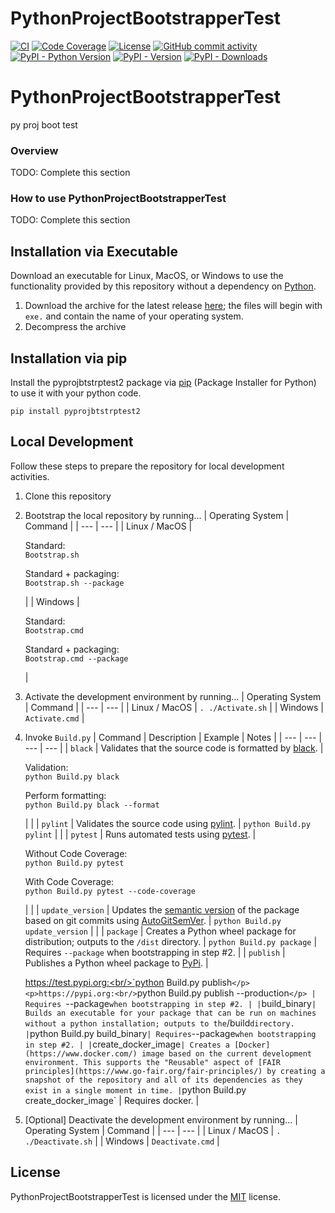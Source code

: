 # PythonProjectBootstrapperTest

[![CI](https://github.com/varun646/PythonProjectBootstrapperTest/actions/workflows/standard.yaml/badge.svg?event=push)](https://github.com/varun646/PythonProjectBootstrapperTest/actions/workflows/standard.yaml)
[![Code Coverage](https://img.shields.io/endpoint?url=https://gist.githubusercontent.com/varun646/7e06eb4c2052ef851ef33cb95226f16c/raw/PythonProjectBootstrapperTest_coverage.json)](https://github.com/varun646/PythonProjectBootstrapperTest/actions)
[![License](https://img.shields.io/github/license/varun646/PythonProjectBootstrapperTest?color=dark-green)](https://github.com/varun646/PythonProjectBootstrapperTest/blob/master/LICENSE.txt)
[![GitHub commit activity](https://img.shields.io/github/commit-activity/y/varun646/PythonProjectBootstrapperTest?color=dark-green)](https://github.com/varun646/PythonProjectBootstrapperTest/commits/main/)
[![PyPI - Python Version](https://img.shields.io/pypi/pyversions/pyprojbtstrptest2?color=dark-green)](https://pypi.org/project/pyprojbtstrptest2/)
[![PyPI - Version](https://img.shields.io/pypi/v/pyprojbtstrptest2?color=dark-green)](https://pypi.org/project/pyprojbtstrptest2/)
[![PyPI - Downloads](https://img.shields.io/pypi/dm/pyprojbtstrptest2)](https://pypistats.org/packages/pyprojbtstrptest2)

# PythonProjectBootstrapperTest
py proj boot test

### Overview

TODO: Complete this section

### How to use PythonProjectBootstrapperTest

TODO: Complete this section

## Installation via Executable

Download an executable for Linux, MacOS, or Windows to use the functionality provided by this repository without a dependency on [Python](https://www.python.org).

1. Download the archive for the latest release [here](https://github.com/varun646/PythonProjectBootstrapperTest/releases/latest); the files will begin with `exe.` and contain the name of your operating system.
2. Decompress the archive

## Installation via pip

Install the pyprojbtstrptest2 package via [pip](https://pip.pypa.io/en/stable/) (Package Installer for Python) to use it with your python code.

`pip install pyprojbtstrptest2`

## Local Development

Follow these steps to prepare the repository for local development activities.

1) Clone this repository
2) Bootstrap the local repository by running...
    | Operating System | Command |
    | --- | --- |
    | Linux / MacOS | <p>Standard:<br/>`Bootstrap.sh`</p><p>Standard + packaging:<br/>`Bootstrap.sh --package`</p> |
    | Windows | <p>Standard:<br/>`Bootstrap.cmd`</p><p>Standard + packaging:<br/>`Bootstrap.cmd --package`</p> |
3) Activate the development environment by running...
    | Operating System | Command |
    | --- | --- |
    | Linux / MacOS | `. ./Activate.sh` |
    | Windows | `Activate.cmd` |
4) Invoke `Build.py`
    | Command | Description | Example | Notes |
    | --- | --- | --- | --- |
    | `black` | Validates that the source code is formatted by [black](https://github.com/psf/black). | <p>Validation:<br/>`python Build.py black`</p><p>Perform formatting:<br/>`python Build.py black --format`</p> | |
    | `pylint` | Validates the source code using [pylint](https://github.com/pylint-dev/pylint). | `python Build.py pylint` | |
    | `pytest` | Runs automated tests using [pytest](https://docs.pytest.org/). | <p>Without Code Coverage:<br/>`python Build.py pytest`</p><p>With Code Coverage:<br/>`python Build.py pytest --code-coverage`</p> | |
    | `update_version` | Updates the [semantic version](https://semver.org/) of the package based on git commits using [AutoGitSemVer](https://github.com/davidbrownell/AutoGitSemVer). | `python Build.py update_version` | |
    | `package` | Creates a Python wheel package for distribution; outputs to the `/dist` directory. | `python Build.py package` | Requires `--package` when bootstrapping in step #2. |
    | `publish` | Publishes a Python wheel package to [PyPi](https://pypi.org/). | <p>https://test.pypi.org:<br/>`python Build.py publish`</p><p>https://pypi.org:<br/>`python Build.py publish --production`</p> | Requires `--package` when bootstrapping in step #2. |
    | `build_binary` | Builds an executable for your package that can be run on machines without a python installation; outputs to the `/build` directory. | `python Build.py build_binary` | Requires `--package` when bootstrapping in step #2. |
    | `create_docker_image` | Creates a [Docker](https://www.docker.com/) image based on the current development environment. This supports the "Reusable" aspect of [FAIR principles](https://www.go-fair.org/fair-principles/) by creating a snapshot of the repository and all of its dependencies as they exist in a single moment in time. | `python Build.py create_docker_image` | Requires docker. |


5) [Optional] Deactivate the development environment by running...
    | Operating System | Command |
    | --- | --- |
    | Linux / MacOS | `. ./Deactivate.sh` |
    | Windows | `Deactivate.cmd` |

## License

PythonProjectBootstrapperTest is licensed under the <a href="https://choosealicense.com/licenses/mit/" target="_blank">MIT</a> license.
